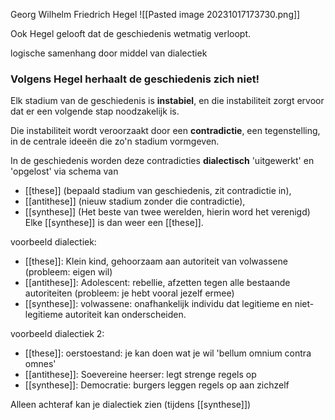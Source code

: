 Georg Wilhelm Friedrich Hegel
![[Pasted image 20231017173730.png]]


Ook Hegel gelooft dat de geschiedenis wetmatig verloopt.

logische samenhang door middel van dialectiek
### Volgens Hegel herhaalt de geschiedenis zich niet!

Elk stadium van de geschiedenis is **instabiel**, en die instabiliteit zorgt ervoor dat er een volgende stap noodzakelijk is.

Die instabiliteit wordt veroorzaakt door een **contradictie**, een tegenstelling, in de centrale ideeën die zo'n stadium vormgeven.

In de geschiedenis worden deze contradicties **dialectisch** 'uitgewerkt' en 'opgelost' via schema van 
- [[these]] (bepaald stadium van geschiedenis, zit contradictie in), 
- [[antithese]] (nieuw stadium zonder die contradictie), 
- [[synthese]] (Het beste van twee werelden, hierin word het verenigd)
Elke [[synthese]] is dan weer een [[these]].

voorbeeld dialectiek:
- [[these]]: Klein kind, gehoorzaam aan autoriteit van volwassene (probleem: eigen wil)
- [[antithese]]: Adolescent: rebellie, afzetten tegen alle bestaande autoriteiten (probleem: je hebt vooral jezelf ermee)
- [[synthese]]: volwassene: onafhankelijk individu dat legitieme en niet-legitieme autoriteit kan onderscheiden.

voorbeeld dialectiek 2:
- [[these]]: oerstoestand: je kan doen wat je wil 'bellum omnium contra omnes'
- [[antithese]]: Soevereine heerser: legt strenge regels op
- [[synthese]]: Democratie: burgers leggen regels op aan zichzelf

Alleen achteraf kan je dialectiek zien (tijdens [[synthese]])



